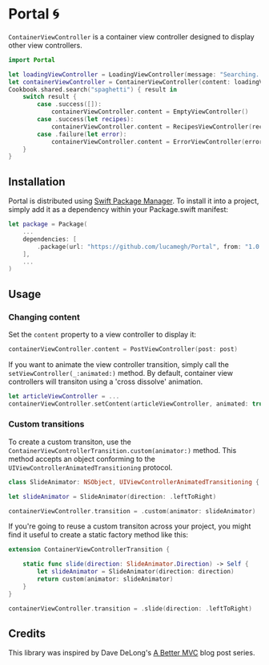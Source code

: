 # Portal 🌀

`ContainerViewController` is a container view controller designed to display other view controllers.

```swift
import Portal

let loadingViewController = LoadingViewController(message: "Searching...")
let containerViewController = ContainerViewController(content: loadingViewController)
Cookbook.shared.search("spaghetti") { result in
    switch result {
        case .success([]):
            containerViewController.content = EmptyViewController()
        case .success(let recipes):
            containerViewController.content = RecipesViewController(recipes: recipes)
        case .failure(let error):
            containerViewController.content = ErrorViewController(error: error)
    }
}
```

## Installation

Portal is distributed using [Swift Package Manager](https://swift.org/package-manager). To install it into a project, simply add it as a dependency within your Package.swift manifest:
```swift
let package = Package(
    ...
    dependencies: [
        .package(url: "https://github.com/lucamegh/Portal", from: "1.0.0")
    ],
    ...
)
```

## Usage

### Changing content

Set the `content` property to a view controller to display it:
```swift
containerViewController.content = PostViewController(post: post)
```

If you want to animate the view controller transition, simply call the `setViewController(_:animated:)` method. By default, container view controllers will transiton using a 'cross dissolve' animation.
```swift
let articleViewController = ...
containerViewController.setContent(articleViewController, animated: true)
```

### Custom transitions
To create a custom transiton, use the `ContainerViewControllerTransition.custom(animator:)` method. This method accepts an object conforming to the `UIViewControllerAnimatedTransitioning` protocol.

```swift
class SlideAnimator: NSObject, UIViewControllerAnimatedTransitioning { ... }

let slideAnimator = SlideAnimator(direction: .leftToRight)

containerViewController.transition = .custom(animator: slideAnimator)
```

If you're going to reuse a custom transiton across your project, you might find it useful to create a static factory method like this:

```swift
extension ContainerViewControllerTransition {

    static func slide(direction: SlideAnimator.Direction) -> Self {
        let slideAnimator = SlideAnimator(direction: direction)
        return custom(animator: slideAnimator)
    }
}

containerViewController.transition = .slide(direction: .leftToRight)
```

## Credits

This library was inspired by Dave DeLong's [A Better MVC](https://davedelong.com/blog/tags/a-better-mvc/) blog post series.
